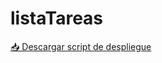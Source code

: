 # listaTareas

[📥 Descargar script de despliegue](https://github.com/smamby/listaTareas/raw/main/deploy-dockerfile.sh?raw=true)
